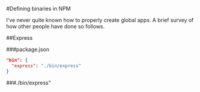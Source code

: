 #Defining binaries in NPM

I've never quite known how to properly create global apps. A brief survey of how other people have done so follows.

##Express

###package.json
```json
"bin": {
  "express": "./bin/express"
}
```

###./bin/express"
